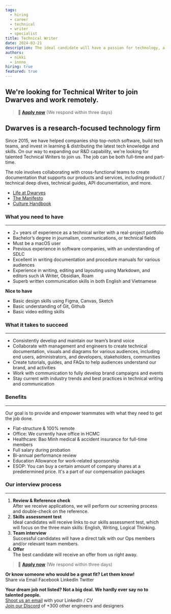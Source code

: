 ```yaml
---
tags:
  - hiring
  - career
  - technical
  - writer
  - specialist
title: Technical Writer
date: 2024-03-21
description: The ideal candidate will have a passion for technology, a strong understanding of the software development industry, and excellent communication skills. The role involves collaborating with cross-functional teams to create documentation that supports our products and services, including product / technical deep dives, technical guides, API documentation, and more.
authors:
  - nikki
  - innno_
hiring: true
featured: true
---
```


## We're looking for Technical Writer to join Dwarves and work remotely.

> **🤘 [Apply now](mailto:spawn@d.foundation)** (We respond within three days)

## Dwarves is a research-focused technology firm

Since 2015, we have helped companies ship top-notch software, build tech teams, and invest in learning & distributing the latest tech knowledge and skills. On our way to expanding our R&D capability, we're looking for talented Technical Writers to join us. The job can be both full-time and part-time.

The role involves collaborating with cross-functional teams to create documentation that supports our products and services, including product / technical deep dives, technical guides, API documentation, and more.

- [Life at Dwarves](https://memo.d.foundation/careers/additional-info/life-at-dwarves/)
- [The Manifesto](https://memo.d.foundation/careers/additional-info/the-manifesto/)
- [Culture Handbook](https://memo.d.foundation/careers/additional-info/culture-handbook/)

### What you need to have

---

- 2+ years of experience as a technical writer with a real-project portfolio
- Bachelor’s degree in journalism, communications, or technical fields
- Must be a macOS user
- Previous experience in software companies, with an understanding of SDLC
- Excellent in writing documentation and procedure manuals for various audiences
- Experience in writing, editing and layouting using Markdown, and editors such iA Writer, Obsidian, Roam
- Superb written communication skills in both English and Vietnamese

**Nice to have**
- Basic design skills using Figma, Canvas, Sketch
- Basic understanding of Git, Github
- Basic video editing skills

### What it takes to succeed

---

- Consistently develop and maintain our team’s brand voice
- Collaborate with management and engineers to create technical documentation, visuals and diagrams for various audiences, including end users, administrators, and developers, stakeholders, communities
- Create tutorials, guides, and FAQs to help audiences understand our brand, and activities
- Work with communication to fully develop brand campaigns and events
- Stay current with industry trends and best practices in technical writing and communication

### Benefits

---

Our goal is to provide and empower teammates with what they need to get the job done.

- Flat-structure & 100% remote
- Office: We currently have office in HCMC
- Healthcare: Bao Minh medical & accident insurance for full-time members
- Full salary during probation
- Bi-annual performance review
- Education Allowance for work-related sponsorship
- ESOP: You can buy a certain amount of company shares at a predetermined price. It's a part of our compensation packages

### Our interview process
---

1. **Review & Reference check**<br>After we receive applications, we will perform our screening process and double-check on the reference.
2. **Skills** **assessment test**<br>Ideal candidates will receive links to our skills assessment test, which will focus on the three main skills: English, Writing, Logical Thinking.
3. **Team interview**<br>Successful candidates will have a direct talk with our Ops members and/or relevant team members.
4. **Offer**<br>The best candidate will receive an offer from us right away.

> 🤘 **[Apply now](mailto:spawn@d.foundation)** (We respond within three days)

**Or know someone who would be a great fit? Let them know!**\
Share via Email Facebook LinkedIn Twitter

**Your dream job not listed? Not a big deal. We hardly ever say no to talented people.**\
[Shoot us an email](mailto:spawn@d.foundation) with your LinkedIn / CV\
[Join our Discord](https://discord.gg/dwarvesv) of +300 other engineers and designers
